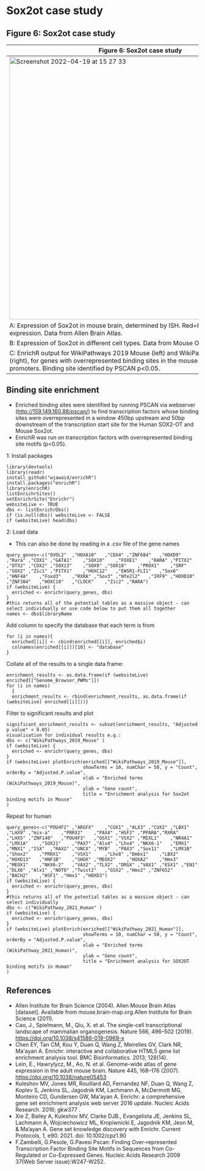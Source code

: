 # Sox2ot case study

## Figure 6: Sox2ot case study
|Figure 6: Sox2ot case study|
| --- |
| <img width="686" alt="Screenshot 2022-04-19 at 15 27 33" src="https://user-images.githubusercontent.com/67189202/164027237-f680add8-17f8-46da-86ae-012bf713197b.png"> |
| A: Expression of Sox2ot in mouse brain, determined by ISH. Red=high, green=low expression. Data from Allen Brain Atlas. |
| B: Expression of Sox2ot in different cell types. Data from Mouse Organogenesis Cell Atlas. |
| C: EnrichR output for WikiPathways 2019 Mouse (left) and WikiPathways 2021 Human (right), for genes with overrepresented binding sites in the mouse or human Sox2ot promoters. Binding site identified by PSCAN p<0.05. |

## Binding site enrichment

- Enriched binding sites were identified by running PSCAN via webserver (http://159.149.160.88/pscan/) to find transcription factors whose binding sites were overrepresented in a window 450bp upstream and 50bp downstream of the transcription start site for the Human SOX2-OT and Mouse Sox2ot.
- EnrichR was run on transcription factors with overrepresented binding site motifs (p<0.05).

1: Install packages
```{r}
library(devtools)
library(readr)
install_github("wjawaid/enrichR")
install.packages("enrichR")
library(enrichR)
listEnrichrSites()
setEnrichrSite("Enrichr")
websiteLive <- TRUE
dbs <- listEnrichrDbs()
if (is.null(dbs)) websiteLive <- FALSE
if (websiteLive) head(dbs)
```
2: Load data
- This can also be done by reading in a .csv file of the gene names
```{r}
query_genes<-c("OVOL2"	,"HOXA10"	,"CDX4"	,"ZNF684"	,"HOXD9"	,"Rara"	,"CDX1"	,"GATA1"	,"SOX10"	,"FOXE1"	,"RARA"	,"PITX2"	,"OTX2"	,"CDX2"	,"SOX13"	,"SOX9"	,"SOX18"	,"PROX1"	,"SRF"	,"SOX2"	,"Zic1"	,"PITX1"	,"HOXC12"	,"EWSR1-FLI1"	,"Sox6"	,"HNF4A"	,"Foxd3"	,"RXRA"	,"Sox3"	,"Nfe2l2"	,"IRF9"	,"HOXD10"	,"ZNF384"	,"HOXC10"	,"CLOCK"	,"Zic2"	,"RARA")
if (websiteLive) {
  enriched <- enrichr(query_genes, dbs)
}
#this returns all of the potential tables as a massive object - can select individually or use code below to put them all together
names <- dbs$libraryName
```
Add column to specify the database that each term is from
```{r}
for (i in names){
  enriched[[i]] <- cbind(enriched[[i]], enriched$i)
  colnames(enriched[[i]])[10] <- "database"
}
```
Collate all of the results to a single data frame:
```{r}
enrichment_results <- as.data.frame(if (websiteLive) enriched[["Genome_Browser_PWMs"]])
for (i in names)
  {
  enrichment_results <- rbind(enrichment_results, as.data.frame(if (websiteLive) enriched[[i]]))}
 ```
Filter to significant results and plot
```{r}
significant_enrichment_results <- subset(enrichment_results, "Adjusted p value" < 0.05)
visualisation for individual results e.g.:
dbs <- c("WikiPathways_2019_Mouse" )
if (websiteLive) {
  enriched <- enrichr(query_genes, dbs)
}
if (websiteLive) plotEnrich(enriched[["WikiPathways_2019_Mouse"]], 
                            showTerms = 10, numChar = 50, y = "Count", orderBy = "Adjusted.P.value",
                            xlab = "Enriched terms (WikiPathways_2019_Mouse)",
                            ylab = "Gene count",
                            title = "Enrichment analysis for Sox2ot binding motifs in Mouse"
)
```
Repeat for human
```{r}
query_genes<-c("POU4F2"	,"ARGFX"	,"CUX1"	,"ALX3"	,"CUX2"	,"LBX1"	,"LHX9"	,"mix-a"	,"PRRX2"	,"PAX4"	,"HSF2"	,"PPARA","RXRA"	,"LHX5"	,"ZNF140"	,"POU4F3"	,"GSX1"	,"VSX2"	,"MIXL1"	,"NR4A1"	,"LMX1A"	,"SOX21"	,"PAX7"	,"Alx4"	,"Lhx4"	,"NKX6-1"	,"EMX1"	,"MNX1"	,"ISX"	,"RAX2"	,"UNCX"	,"MYB"	,"PAX3"	,"Sox11"	,"LMX1B"	,"Shox2"	,"PRRX1"	,"VSX1"		,"Lhx8"	,"Dmbx1"	,"LBX2"	,"HOXD13"	,"HNF1B"	,"SHOX"	,"MEOX2"	,"HOXA2"	,"Hmx3"	,"MEOX1"	,"NKX6-2"	,"VAX2"	,"TLX2"	,"DRGX"	,"VAX1"	,"ESX1"	,"EN1"	,"DLX6"	,"Alx1"	,"NOTO"	,"Twist2"	,"GSX2"	,"Hmx2"	,"ZNF652"	,"BACH2"	,"HSF1"	,"Hmx1"	,"HOXD3")
if (websiteLive) {
  enriched <- enrichr(query_genes, dbs)
}
#this returns all of the potential tables as a massive object - can select individually
dbs <- c("WikiPathway_2021_Human" )
if (websiteLive) {
  enriched <- enrichr(query_genes, dbs)
}
if (websiteLive) plotEnrich(enriched[["WikiPathway_2021_Human"]], 
                            showTerms = 10, numChar = 50, y = "Count", orderBy = "Adjusted.P.value",
                            xlab = "Enriched terms (WikiPathway_2021_Human)",
                            ylab = "Gene count",
                            title = "Enrichment analysis for SOX2OT binding motifs in Human"
)
```

## References

- Allen Institute for Brain Science (2004). Allen Mouse Brain Atlas [dataset]. Available from mouse.brain-map.org.Allen Institute for Brain Science (2011).
- Cao, J., Spielmann, M., Qiu, X. et al. The single-cell transcriptional landscape of mammalian organogenesis. Nature 566, 496–502 (2019). https://doi.org/10.1038/s41586-019-0969-x
- Chen EY, Tan CM, Kou Y, Duan Q, Wang Z, Meirelles GV, Clark NR, Ma'ayan A. Enrichr: interactive and collaborative HTML5 gene list enrichment analysis tool. BMC Bioinformatics. 2013; 128(14).
- Lein, E., Hawrylycz, M., Ao, N. et al. Genome-wide atlas of gene expression in the adult mouse brain. Nature 445, 168–176 (2007). https://doi.org/10.1038/nature05453
- Kuleshov MV, Jones MR, Rouillard AD, Fernandez NF, Duan Q, Wang Z, Koplev S, Jenkins SL, Jagodnik KM, Lachmann A, McDermott MG, Monteiro CD, Gundersen GW, Ma'ayan A. Enrichr: a comprehensive gene set enrichment analysis web server 2016 update. Nucleic Acids Research. 2016; gkw377 .
- Xie Z, Bailey A, Kuleshov MV, Clarke DJB., Evangelista JE, Jenkins SL, Lachmann A, Wojciechowicz ML, Kropiwnicki E, Jagodnik KM, Jeon M, & Ma’ayan A. Gene set knowledge discovery with Enrichr. Current Protocols, 1, e90. 2021. doi: 10.1002/cpz1.90 
- F.Zambelli, G.Pesole, G.Pavesi Pscan: Finding Over-represented Transcription Factor Binding Site Motifs in Sequences from Co-Regulated or Co-Expressed Genes. Nucleic Acids Research 2009 37(Web Server issue):W247-W252.
